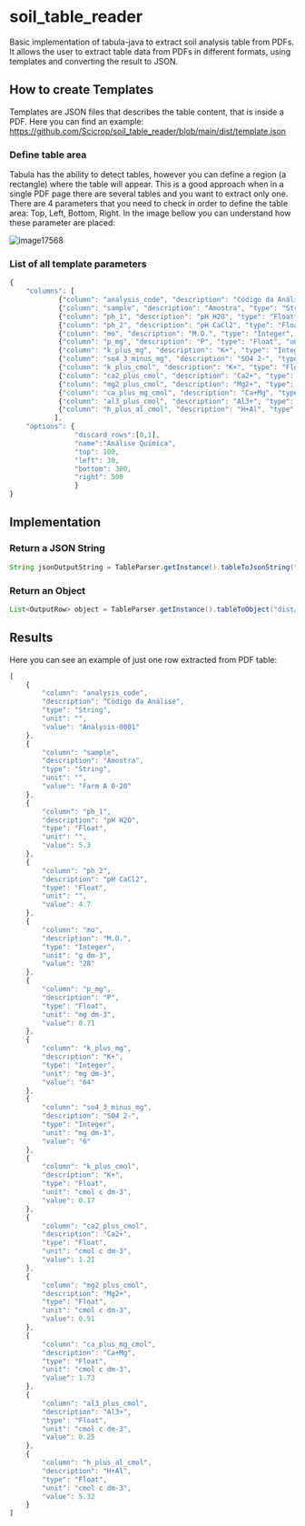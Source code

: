 # soil_table_reader

Basic implementation of tabula-java to extract soil analysis table from PDFs. It allows the user to extract table data from PDFs in different formats, using templates and converting the result to JSON.

## How to create Templates
Templates are JSON files that describes the table content, that is inside a PDF. Here you can find an example: https://github.com/Scicrop/soil_table_reader/blob/main/dist/template.json

### Define table area
Tabula has the ability to detect tables, however you can define a region (a rectangle) where the table will appear. This is a good approach when in a single PDF page there are several tables and you want to extract only one. There are 4 parameters that you need to check in order to define the table area: Top, Left, Bottom, Right. In the image bellow you can understand how these parameter are placed:

![image17568](https://github.com/Scicrop/soil_table_reader/assets/692043/b54cd850-d37d-4040-bc01-bd9788007652)

### List of all template parameters
```js
{
	"columns": [	
			{"column": "analysis_code", "description": "Código da Análise", "type": "String", "unit":""},
			{"column": "sample", "description": "Amostra", "type": "String", "unit":""},
			{"column": "ph_1", "description": "pH H2O", "type": "Float", "unit":""},
			{"column": "ph_2", "description": "pH CaCl2", "type": "Float", "unit":""},
			{"column": "mo", "description": "M.O.", "type": "Integer", "unit":"g dm-3"},
			{"column": "p_mg", "description": "P", "type": "Float", "unit":"mg dm-3"},
			{"column": "k_plus_mg", "description": "K+", "type": "Integer", "unit":"mg dm-3"},
			{"column": "so4_3_minus_mg", "description": "SO4 2-", "type": "Integer", "unit":"mg dm-3"},
			{"column": "k_plus_cmol", "description": "K+", "type": "Float", "unit":"cmol c dm-3"},
			{"column": "ca2_plus_cmol", "description": "Ca2+", "type": "Float", "unit":"cmol c dm-3"},
			{"column": "mg2_plus_cmol", "description": "Mg2+", "type": "Float", "unit":"cmol c dm-3"},
			{"column": "ca_plus_mg_cmol", "description": "Ca+Mg", "type": "Float", "unit":"cmol c dm-3"},
			{"column": "al3_plus_cmol", "description": "Al3+", "type": "Float", "unit":"cmol c dm-3"},
			{"column": "h_plus_al_cmol", "description": "H+Al", "type": "Float", "unit":"cmol c dm-3"}
		   ],
	"options": {
				"discard_rows":[0,1], 
				"name":"Análise Química",
				"top": 100,
				"left": 30,
				"bottom": 300,
				"right": 500
				}
}
```

## Implementation
### Return a JSON String
```java
String jsonOutputString = TableParser.getInstance().tableToJsonString("dist/template.json", "/tmp/laudo.pdf");
```
### Return an Object
```java
List<OutputRow> object = TableParser.getInstance().tableToObject("dist/template.json", "/tmp/laudo.pdf");
```

## Results
Here you can see an example of just one row extracted from PDF table:
```js
[
    {
        "column": "analysis_code",
        "description": "Código da Análise",
        "type": "String",
        "unit": "",
        "value": "Analysis-0001"
    },
    {
        "column": "sample",
        "description": "Amostra",
        "type": "String",
        "unit": "",
        "value": "Farm A 0-20"
    },
    {
        "column": "ph_1",
        "description": "pH H2O",
        "type": "Float",
        "unit": "",
        "value": 5.3
    },
    {
        "column": "ph_2",
        "description": "pH CaCl2",
        "type": "Float",
        "unit": "",
        "value": 4.7
    },
    {
        "column": "mo",
        "description": "M.O.",
        "type": "Integer",
        "unit": "g dm-3",
        "value": "28"
    },
    {
        "column": "p_mg",
        "description": "P",
        "type": "Float",
        "unit": "mg dm-3",
        "value": 0.71
    },
    {
        "column": "k_plus_mg",
        "description": "K+",
        "type": "Integer",
        "unit": "mg dm-3",
        "value": "64"
    },
    {
        "column": "so4_3_minus_mg",
        "description": "SO4 2-",
        "type": "Integer",
        "unit": "mg dm-3",
        "value": "6"
    },
    {
        "column": "k_plus_cmol",
        "description": "K+",
        "type": "Float",
        "unit": "cmol c dm-3",
        "value": 0.17
    },
    {
        "column": "ca2_plus_cmol",
        "description": "Ca2+",
        "type": "Float",
        "unit": "cmol c dm-3",
        "value": 1.21
    },
    {
        "column": "mg2_plus_cmol",
        "description": "Mg2+",
        "type": "Float",
        "unit": "cmol c dm-3",
        "value": 0.51
    },
    {
        "column": "ca_plus_mg_cmol",
        "description": "Ca+Mg",
        "type": "Float",
        "unit": "cmol c dm-3",
        "value": 1.73
    },
    {
        "column": "al3_plus_cmol",
        "description": "Al3+",
        "type": "Float",
        "unit": "cmol c dm-3",
        "value": 0.25
    },
    {
        "column": "h_plus_al_cmol",
        "description": "H+Al",
        "type": "Float",
        "unit": "cmol c dm-3",
        "value": 5.32
    }
]
```
